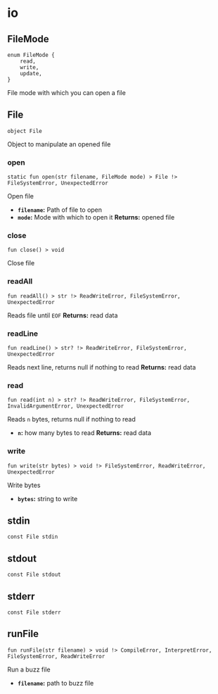 # io

## FileMode
```buzz
enum FileMode {
    read,
    write,
    update,
}
```
File mode with which you can open a file
## File
```buzz
object File 
```
Object to manipulate an opened file

### open
```buzz
static fun open(str filename, FileMode mode) > File !> FileSystemError, UnexpectedError
```
Open file
- **`filename`:** Path of file to open
- **`mode`:** Mode with which to open it
**Returns:** opened file

### close
```buzz
fun close() > void
```
Close file

### readAll
```buzz
fun readAll() > str !> ReadWriteError, FileSystemError, UnexpectedError
```
Reads file until `EOF`
**Returns:** read data

### readLine
```buzz
fun readLine() > str? !> ReadWriteError, FileSystemError, UnexpectedError
```
Reads next line, returns null if nothing to read
**Returns:** read data

### read
```buzz
fun read(int n) > str? !> ReadWriteError, FileSystemError, InvalidArgumentError, UnexpectedError
```
Reads `n` bytes, returns null if nothing to read
- **`n`:** how many bytes to read
**Returns:** read data

### write
```buzz
fun write(str bytes) > void !> FileSystemError, ReadWriteError, UnexpectedError
```
Write bytes
- **`bytes`:** string to write


## stdin
```buzz
const File stdin
```
## stdout
```buzz
const File stdout
```
## stderr
```buzz
const File stderr
```
## runFile
```buzz
fun runFile(str filename) > void !> CompileError, InterpretError, FileSystemError, ReadWriteError 
```
Run a buzz file
- **`filename`:** path to buzz file
